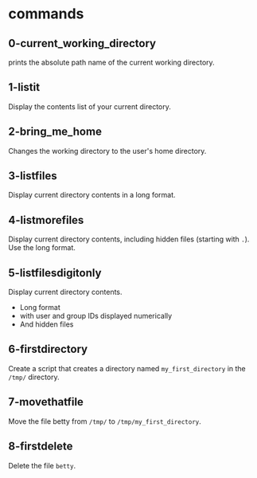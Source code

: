 # commands

## 0-current_working_directory

prints the absolute path name of the current working directory.

## 1-listit

Display the contents list of your current directory.

## 2-bring_me_home

Changes the working directory to the user's home directory.

## 3-listfiles

Display current directory contents in a long format.

## 4-listmorefiles

Display current directory contents, including hidden files (starting with `.`). Use the long format.

## 5-listfilesdigitonly

Display current directory contents.

- Long format
- with user and group IDs displayed numerically
- And hidden files

## 6-firstdirectory

Create a script that creates a directory named `my_first_directory` in the `/tmp/` directory.

## 7-movethatfile

Move the file betty from `/tmp/` to `/tmp/my_first_directory`.

## 8-firstdelete

Delete the file `betty`.
